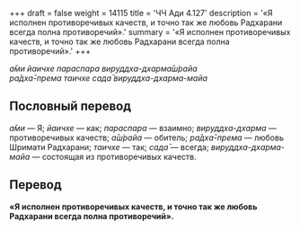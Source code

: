+++
draft = false
weight = 14115
title = 'ЧЧ Ади 4.127'
description = '«Я исполнен противоречивых качеств, и точно так же любовь Радхарани всегда полна противоречий».'
summary = '«Я исполнен противоречивых качеств, и точно так же любовь Радхарани всегда полна противоречий».'
+++

_а̄ми йаичхе параспара вируддха-дхарма̄ш́райа  
ра̄дха̄-према таичхе сада̄ вируддха-дхарма-майа_

## Пословный перевод

_а̄ми_ — Я; _йаичхе_ — как; _параспара_ — взаимно; _вируддха_\-_дхарма_ — противоречивых качеств; _а̄ш́райа_ — обитель; _ра̄дха̄_\-_према_ — любовь Шримати Радхарани; _таичхе_ — так; _сада̄_ — всегда; _вируддха_\-_дхарма_\-_майа_ — состоящая из противоречивых качеств.

## Перевод

**«Я исполнен противоречивых качеств, и точно так же любовь Радхарани всегда полна противоречий».**
